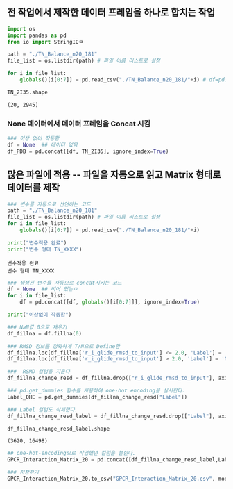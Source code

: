 ## 전 작업에서 제작한 데이터 프레임을 하나로 합치는 작업 


```python
import os
import pandas as pd
from io import StringIOㅁ
```


```python
path = "./TN_Balance_n20_181" 
file_list = os.listdir(path) # 파일 이름 리스트로 설정
```


```python
for i in file_list:
    globals()[i[0:7]] = pd.read_csv("./TN_Balance_n20_181/"+i) # df=pd.read_csv("./MATRIX_198/Matrix_2I35.csv")
```


```python
TN_2I35.shape
```




    (20, 2945)



### None 데이터에서 데이터 프레임을 Concat 시킴


```python
### 이상 없이 작동함
df = None  ## 데이터 없음
df_PDB = pd.concat([df, TN_2I35], ignore_index=True)
```

## 많은 파일에 적용 -- 파일을 자동으로 읽고 Matrix 형태로 데이터를 제작


```python
### 변수를 자동으로 선언하는 코드
path = "./TN_Balance_n20_181" 
file_list = os.listdir(path) # 파일 이름 리스트로 설정
for i in file_list:
    globals()[i[0:7]] = pd.read_csv("./TN_Balance_n20_181/"+i)
    
print("변수적용 완료")
print("변수 형태 TN_XXXX")
```

    변수적용 완료
    변수 형태 TN_XXXX
    


```python
### 생성된 변수를 자동으로 concat시키는 코드
df = None  ## 비어 있는ㅁ
for i in file_list:
    df = pd.concat([df, globals()[i[0:7]]], ignore_index=True)

print("이상없이 작동함")
```


```python
### NaN값 0으로 채우기
df_fillna = df.fillna(0)
```


```python
### RMSD 정보를 정확하게 T/N으로 Define함
df_fillna.loc[df_fillna['r_i_glide_rmsd_to_input'] <= 2.0, 'Label'] = 'T'  ## 다른 함수 처럼 변수로 설정할 필요 없이 바로 적용됨
df_fillna.loc[df_fillna['r_i_glide_rmsd_to_input'] > 2.0, 'Label'] = 'N' ## 다른 함수 처럼 변수로 설정할 필요 없이 바로 적용됨
```


```python
###  RSMD 컬럼을 지운다
df_fillna_change_resd = df_fillna.drop(["r_i_glide_rmsd_to_input"], axis=1) ### drop method는 반드시 axis를 작성해주어야한다.
```


```python
### pd.get_dummies 함수를 사용하여 one-hot encoding을 실시한다.
Label_OHE = pd.get_dummies(df_fillna_change_resd["Label"])
```


```python
### Label 컬럼도 삭제한다.
df_fillna_change_resd_label = df_fillna_change_resd.drop(["Label"], axis=1) 
```


```python
df_fillna_change_resd_label.shape
```




    (3620, 16498)




```python
## one-hot-encoding으로 작업했던 컬럼을 붙힌다.
GPCR_Interaction_Matrix_20 = pd.concat([df_fillna_change_resd_label,Label_OHE['T'],Label_OHE['N']],axis=1)
```


```python
### 저장하기
GPCR_Interaction_Matrix_20.to_csv("GPCR_Interaction_Matrix_20.csv", mode='w', index=None)
```


```python

```
